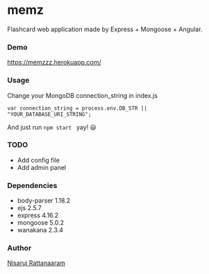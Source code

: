 # memz
Flashcard web application made by Express + Mongoose + Angular.

### Demo ###
https://memzzz.herokuapp.com/

### Usage ###
Change your MongoDB connection_string in index.js
```
var connection_string = process.env.DB_STR || "YOUR_DATABASE_URI_STRING";
```
And just run `npm start ` yay! :smiley:

### TODO ###
- Add config file
- Add admin panel

### Dependencies ###
- body-parser 1.18.2
- ejs 2.5.7
- express 4.16.2
- mongoose 5.0.2
- wanakana 2.3.4

### Author ###
[Nisaruj Rattanaaram](https://github.com/nisaruj)
